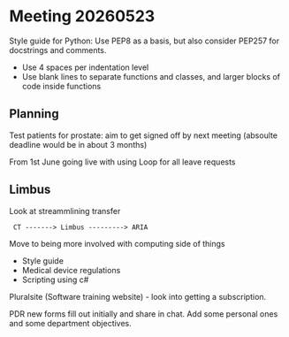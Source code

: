 # Meeting 20260523

Style guide for Python: Use PEP8 as a basis, but also consider PEP257 for docstrings and comments.

- Use 4 spaces per indentation level
- Use blank lines to separate functions and classes, and larger blocks of code inside functions

## Planning

Test patients for prostate: aim to get signed off by next meeting (absoulte deadline would be in about 3 months)

From 1st June going live with using Loop for all leave requests

## Limbus
Look at streammlining transfer

     CT -------> Limbus ---------> ARIA

Move to being more involved with computing side of things
- Style guide
- Medical device regulations
- Scripting using c#

Pluralsite (Software training website) - look into getting a subscription.

PDR new forms fill out initially and share in chat.
Add some personal ones and some department objectives.
